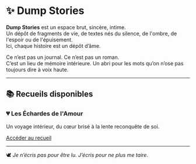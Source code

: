 # ✨ Dump Stories

**Dump Stories** est un espace brut, sincère, intime.  
Un dépôt de fragments de vie, de textes nés du silence, de l'ombre, de l'espoir ou de l'épuisement.  
Ici, chaque histoire est un dépôt d’âme.

Ce n’est pas un journal. Ce n’est pas un roman.  
C’est un lieu de mémoire intérieure. Un abri pour les mots qu’on n’ose pas toujours dire à voix haute.

---

## 📚 Recueils disponibles

### 💔 Les Échardes de l'Amour
Un voyage intérieur, du cœur brisé à la lente reconquête de soi.

[Accéder au recueil](/Stories/les-echardes-de-l'amour/index.md)

---

🕊️ *Je n’écris pas pour être lu. J’écris pour ne plus me taire.*
